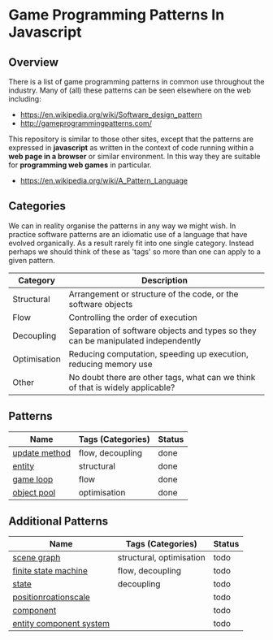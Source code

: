 # Game Programming Patterns In Javascript
## Overview

There is a list of game programming patterns in common use throughout the industry. Many of (all) these patterns can be seen elsewhere on the web including:

- https://en.wikipedia.org/wiki/Software_design_pattern
- http://gameprogrammingpatterns.com/

This repository is similar to those other sites, except that the patterns are expressed in __javascript__ as written in the context of code running within a __web page in a browser__ or similar environment. In this way they are suitable for __programming web games__ in particular.   

- https://en.wikipedia.org/wiki/A_Pattern_Language

<!--
![Pattern Language](https://upload.wikimedia.org/wikipedia/en/e/e6/A_Pattern_Language.jpg)

_(By Source, Fair use, https://en.wikipedia.org/w/index.php?curid=27713585_) -->

## Categories

We can in reality organise the patterns in any way we might wish. In practice software patterns are an idiomatic use of a language that have evolved organically. As a result rarely fit into one single category. Instead perhaps we should think of these as 'tags' so more than one can apply to a given pattern.

| Category | Description |
|---|---|
| Structural | Arrangement or structure of the code, or the software objects |
| Flow | Controlling the order of execution |
| Decoupling | Separation of software objects and types so they can be manipulated independently |
| Optimisation | Reducing computation, speeding up execution, reducing memory use |
| Other | No doubt there are other tags, what can we think of that is widely applicable? |

## Patterns

|Name|Tags (Categories)| Status |
|---|---|---|
| [update method](./updatemethod.md) |flow, decoupling| done |
| [entity](./entity.md) | structural | done |
| [game loop](./gameloop.md) |flow| done |
| [object pool](./objectpool.md) |optimisation| done |

## Additional Patterns

|Name|Tags (Categories)| Status |
|---|---|---|
| [scene graph](./scenegraph.md) |structural, optimisation| todo |
| [finite state machine](./finitestatemachine.md) | flow, decoupling |  todo |
| [state](./state.md) |decoupling| todo |
| [positionroationscale](./positionroationscale.md) | |  todo  |
| [component](./component.md) | |  todo |
| [entity component system](./entitycomponentsystem.md) | |  todo |
